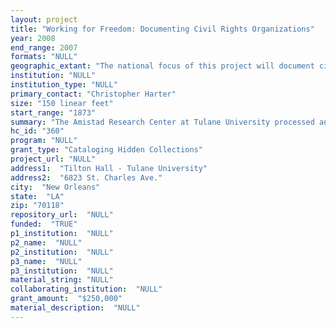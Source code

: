 ```yaml
--- 
layout: project 
title: "Working for Freedom: Documenting Civil Rights Organizations"
year: 2008
end_range: 2007
formats: "NULL"
geographic_extant: "The national focus of this project will document civil rights in Louisiana, Mississippi, and Georgia; New York and Illinois; and California."
institution: "NULL"
institution_type: "NULL"
primary_contact: "Christopher Harter"
size: "150 linear feet"
start_range: "1873"
summary: "The Amistad Research Center at Tulane University processed and cataloged nine collections of personal papers documenting Civil Rights era organizational history. The focus of this project was to provide access to branch and local chapter records of key Civil Rights organizations that are hidden within the personal papers of individuals who were participants or officers. Organizations represented include the Congress of Racial Equality (CORE), National Association for the Advancement of Colored People (NAACP), National Association of Human Rights Workers (NAHRW), Southern Christian Leadership Conference (SCLC), Student Nonviolent Coordinating Committee (SNCC), and the Urban League. The collections include the James Egert Allen Papers (1925-1974), Lloyd Davis Papers (1950-2007), Arnold DeMille Papers (1950-1993), John Wesley Dobbs Family Papers (1873-1993), Rose Carver Fishman Papers (1965-1968), James H. Hargett Papers (1918-2007), Ronnie M. Moore Papers (1960-1999), Marr McGee Family Papers (1951-1974) and the A.P. Tureaud Papers Addendum (1903-1970), with the bulk of the material dating 1950-1970. The processing of these collections will complement and expand access to the Center’s Civil Rights holdings. The formats of the materials include audiovisual items, correspondence, manuscripts of writings, minutes, photographs, publications, reports, sermons and speeches. All of these collections were previously unarranged with accessibility limited or non-existent for research."
hc_id: "360"
program: "NULL"
grant_type: "Cataloging Hidden Collections"
project_url: "NULL"
address1:  "Tilton Hall - Tulane University"
address2:  "6823 St. Charles Ave."
city:  "New Orleans"
state:  "LA"
zip: "70118"
repository_url:  "NULL"
funded:  "TRUE"
p1_institution:  "NULL"
p2_name:  "NULL"
p2_institution:  "NULL"
p3_name:  "NULL"
p3_institution:  "NULL"
material_string: "NULL"
collaborating_institution:  "NULL"
grant_amount:  "$250,000"
material_description:  "NULL"
---
```

